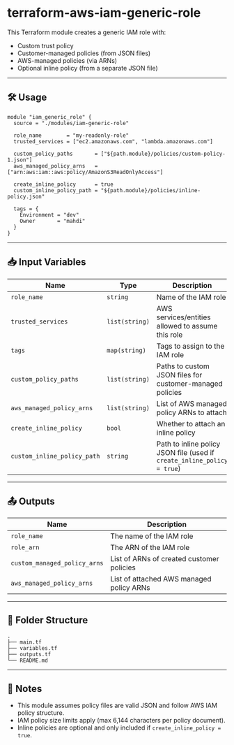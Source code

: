 # terraform-aws-iam-generic-role

This Terraform module creates a generic IAM role with:

- Custom trust policy
- Customer-managed policies (from JSON files)
- AWS-managed policies (via ARNs)
- Optional inline policy (from a separate JSON file)

---

## 🛠️ Usage

```hcl
module "iam_generic_role" {
  source = "./modules/iam-generic-role"

  role_name        = "my-readonly-role"
  trusted_services = ["ec2.amazonaws.com", "lambda.amazonaws.com"]

  custom_policy_paths       = ["${path.module}/policies/custom-policy-1.json"]
  aws_managed_policy_arns   = ["arn:aws:iam::aws:policy/AmazonS3ReadOnlyAccess"]

  create_inline_policy      = true
  custom_inline_policy_path = "${path.module}/policies/inline-policy.json"

  tags = {
    Environment = "dev"
    Owner       = "mahdi"
  }
}
```

---

## 📥 Input Variables

| Name                        | Type           | Description                                                             | Default                                         |
| --------------------------- | -------------- | ----------------------------------------------------------------------- | ----------------------------------------------- |
| `role_name`                 | `string`       | Name of the IAM role                                                    | **required**                                    |
| `trusted_services`          | `list(string)` | AWS services/entities allowed to assume this role                       | `["ec2.amazonaws.com", "lambda.amazonaws.com"]` |
| `tags`                      | `map(string)`  | Tags to assign to the IAM role                                          | `{}`                                            |
| `custom_policy_paths`       | `list(string)` | Paths to custom JSON files for customer-managed policies                | `[]`                                            |
| `aws_managed_policy_arns`   | `list(string)` | List of AWS managed policy ARNs to attach                               | `[]`                                            |
| `create_inline_policy`      | `bool`         | Whether to attach an inline policy                                      | `false`                                         |
| `custom_inline_policy_path` | `string`       | Path to inline policy JSON file (used if `create_inline_policy = true`) | `null`                                          |

---

## 📤 Outputs

| Name                         | Description                               |
| ---------------------------- | ----------------------------------------- |
| `role_name`                  | The name of the IAM role                  |
| `role_arn`                   | The ARN of the IAM role                   |
| `custom_managed_policy_arns` | List of ARNs of created customer policies |
| `aws_managed_policy_arns`    | List of attached AWS managed policy ARNs  |

---

## 📁 Folder Structure

```
.
├── main.tf
├── variables.tf
├── outputs.tf
└── README.md
```

---

## 🧪 Notes

- This module assumes policy files are valid JSON and follow AWS IAM policy structure.
- IAM policy size limits apply (max 6,144 characters per policy document).
- Inline policies are optional and only included if `create_inline_policy = true`.
